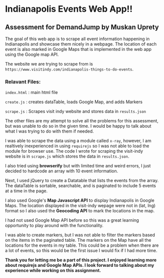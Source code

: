 # Indianapolis Events Web App!!
## Assessment for DemandJump by Muskan Uprety

The goal of this web app is to scrape all event information happening in Indianapolis and showcase them nicely in a webpage. The location of each event is also marked in Google Maps that is implemented in the web app using the Google map API.

The website we are trying to scrape from is ```https://www.visitindy.com/indianapolis-things-to-do-events```.

### Relavant Files:
```index.html``` : main html file

```create.js``` :  creates dataTable, loads Google Map, and adds Markers

```scrape.js``` :  Scrapes visit indy website and stores data in ```results.json```

The other files are my attempt to solve all the problems for this assessment, but was unable to do so in the given time. I would be happy to talk about what I was trying to do with them if needed.



I was able to scrape the data using a module called ```x-ray```, however, I am realtively inexperienced in using ```requirejs``` so I was not able to load the module for browser use. The code I wrote for scraping the visit-indy website is in ```scrape.js``` which stores the data in ```results.json```.

I also tried using **browserify** but with limited time and weird errors, I just decided to hardcode an array with 10 event information.

Next, I used jQuery to create a Datatable that lists the events from the array. The dataTable is sortable, searchable, and is paginated to include 5 events at a time in the page.

I also used Google's **Map Javascript API** to display Indianapolis in Google Maps. The location displayed in the visit-indy wepage were not in (lat, lng) format so I also used the **Geocoding API**  to mark the locations in the map. 

I had not used Google Map API before so this was a great learning opportunity to play around with the functionality.

I was able to create markers, but I was not able to filter the markers based on the items in the paginated table. The markers on the Map have all the locations for the events in my table. This could be a problem when there are a lot of events, so this would be the first issue I would fix if I had more time.

**Thank you for letting me be a part of this project. I enjoyed learning more about requirejs and Google Map APIs. I look forward to talking about my experience while working on this assignment.**

